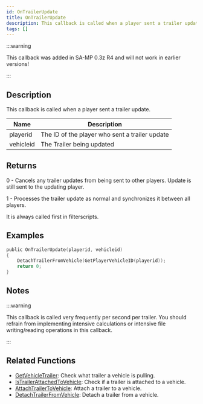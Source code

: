 ```yaml
---
id: OnTrailerUpdate
title: OnTrailerUpdate
description: This callback is called when a player sent a trailer update.
tags: []
---
```


:::warning

This callback was added in SA-MP 0.3z R4 and will not work in earlier versions!

:::

## Description

This callback is called when a player sent a trailer update.

| Name      | Description                                    |
| --------- | ---------------------------------------------- |
| playerid  | The ID of the player who sent a trailer update |
| vehicleid | The Trailer being updated                      |

## Returns

0 - Cancels any trailer updates from being sent to other players. Update is still sent to the updating player.

1 - Processes the trailer update as normal and synchronizes it between all players.

It is always called first in filterscripts.

## Examples

```c
public OnTrailerUpdate(playerid, vehicleid)
{
    DetachTrailerFromVehicle(GetPlayerVehicleID(playerid));
    return 0;
}
```

## Notes

:::warning

This callback is called very frequently per second per trailer. You should refrain from implementing intensive calculations or intensive file writing/reading operations in this callback.

:::

## Related Functions

- [GetVehicleTrailer](../functions/GetVehicleTrailer.md): Check what trailer a vehicle is pulling.
- [IsTrailerAttachedToVehicle](../functions/IsTrailerAttachedToVehicle.md): Check if a trailer is attached to a vehicle.
- [AttachTrailerToVehicle](../functions/AttachTrailerToVehicle.md): Attach a trailer to a vehicle.
- [DetachTrailerFromVehicle](../functions/DetachTrailerFromVehicle.md): Detach a trailer from a vehicle.
